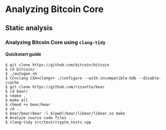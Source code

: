 # Analyzing Bitcoin Core

## Static analysis

### Analyzing Bitcoin Core using `clang-tidy`

#### Quickstart guide

```
$ git clone https://github.com/bitcoin/bitcoin
$ cd bitcoin/
$ ./autogen.sh
$ CC=clang CXX=clang++ ./configure --with-incompatible-bdb --disable-ccache
$ git clone https://github.com/rizsotto/bear
$ cd bear/
$ cmake .
$ make all
$ chmod +x bear/bear
$ cd ..
$ bear/bear/bear -l $(pwd)/bear/libear/libear.so make
# Analyze source code files ...
$ clang-tidy src/test/crypto_tests.cpp
```
